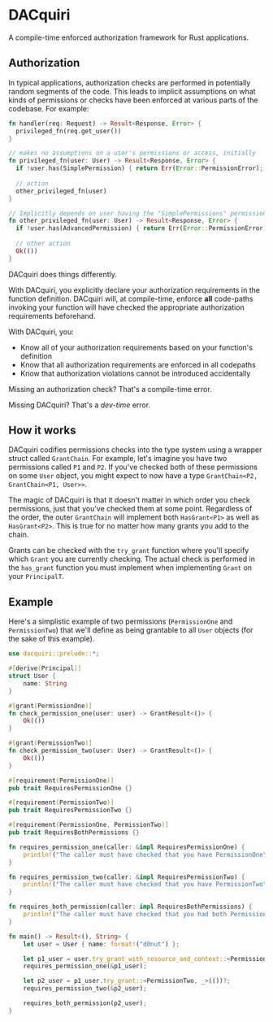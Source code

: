 # DACquiri
A compile-time enforced authorization framework for Rust applications.

## Authorization
In typical applications, authorization checks are performed in potentially random segments of the code. This leads to implicit assumptions on what kinds of permissions or checks have been enforced at various parts of the codebase. For example:

```rust
fn handler(req: Request) -> Result<Response, Error> {
  privileged_fn(req.get_user())
}

// makes no assumptions on a user's permissions or access, initially
fn privileged_fn(user: User) -> Result<Response, Error> {
  if !user.has(SimplePermission) { return Err(Error::PermissionError); }
  
  // action
  other_privileged_fn(user)
}

// Implicitly depends on user having the "SimplePermissions" permission or role. 
fn other_privileged_fn(user: User) -> Result<Response, Error> {
  if !user.has(AdvancedPermission) { return Err(Error::PermissionError); }
  
  // other action
  Ok(())
}
```

DACquiri does things differently.

With DACquiri, you explicitly declare your authorization requirements in the function definition. DACquiri will, at compile-time, enforce **all** code-paths invoking your function will have checked the appropriate authorization requirements beforehand.

With DACquiri, you:

* Know all of your authorization requirements based on your function's definition
* Know that all authorization requirements are enforced in all codepaths
* Know that authorization violations cannot be introduced accidentally

Missing an authorization check? That's a compile-time error.

Missing DACquiri? That's a *dev-time* error.

## How it works

DACquiri codifies permissions checks into the type system using a wrapper struct called `GrantChain`. For example, let's imagine you have two permissions called `P1` and `P2`. If you've checked both of these permissions on some `User` object, you might expect to now have a type `GrantChain<P2, GrantChain<P1, User>>`.

The magic of DACquiri is that it doesn't matter in which order you check permissions, just that you've checked them at some point. Regardless of the order, the outer `GrantChain` will implement both `HasGrant<P1>` as well as `HasGrant<P2>`. This is true for no matter how many grants you add to the chain.

Grants can be checked with the `try_grant` function where you'll specify which `Grant` you are currently checking. The actual check is performed in the `has_grant` function you must implement when implementing `Grant` on your `PrincipalT`. 

## Example

Here's a simplistic example of two permissions (`PermissionOne` and `PermissionTwo`) that we'll define as being grantable to all `User` objects (for the sake of this example).

```rust
use dacquiri::prelude::*;

#[derive(Principal)]
struct User {
    name: String
}

#[grant(PermissionOne)]
fn check_permission_one(user: user) -> GrantResult<()> {
    Ok(())
}

#[grant(PermissionTwo)]
fn check_permission_two(user: User) -> GrantResult<()> {
    Ok(())
}

#[requirement(PermissionOne)]
pub trait RequiresPermissionOne {}

#[requirement(PermissionTwo)]
pub trait RequiresPermissionTwo {}

#[requirement(PermissionOne, PermissionTwo)]
pub trait RequiresBothPermissions {}

fn requires_permission_one(caller: &impl RequiresPermissionOne) {
    println!("The caller must have checked that you have PermissionOne");
}

fn requires_permission_two(caller: &impl RequiresPermissionTwo) {
    println!("The caller must have checked that you have PermissionTwo");
}

fn requires_both_permission(caller: impl RequiresBothPermissions) {
    println!("The caller must have checked that you had both PermissionOne and PermissionTwo");
}

fn main() -> Result<(), String> {
    let user = User { name: format!("d0nut") };

    let p1_user = user.try_grant_with_resource_and_context::<PermissionOne, _>(())?;
    requires_permission_one(&p1_user);

    let p2_user = p1_user.try_grant::<PermissionTwo, _>(())?;
    requires_permission_two(&p2_user);

    requires_both_permission(p2_user);
}
```
